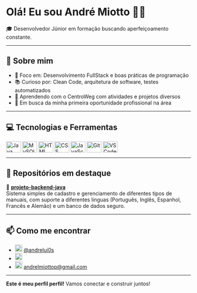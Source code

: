 # Olá! Eu sou André Miotto 👨‍💻

🎓 Desenvolvedor Júnior em formação buscando aperfeiçoamento constante.

---

## 🧠 Sobre mim

- 🎯 Foco em: Desenvolvimento FullStack e boas práticas de programação
- 📚 Curioso por: Clean Code, arquitetura de software, testes automatizados
- 🔧 Aprendendo com o CentroWeg com atividades e projetos diversos
- 💼 Em busca da minha primeira oportunidade profissional na área

---

## 💻 Tecnologias e Ferramentas

<div style="display: inline_block">
  <img align="center" alt="Java" height="30" width="40" src="https://cdn.jsdelivr.net/gh/devicons/devicon/icons/java/java-original.svg">
  <img align="center" alt="MySQL" height="30" width="40" src="https://cdn.jsdelivr.net/gh/devicons/devicon/icons/mysql/mysql-original.svg">
  <img align="center" alt="HTML" height="30" width="40" src="https://cdn.jsdelivr.net/gh/devicons/devicon/icons/html5/html5-original.svg">
  <img align="center" alt="CSS" height="30" width="40" src="https://cdn.jsdelivr.net/gh/devicons/devicon/icons/css3/css3-original.svg">
  <img align="center" alt="JavaScript" height="30" width="40" src="https://cdn.jsdelivr.net/gh/devicons/devicon/icons/javascript/javascript-original.svg">
  <img align="center" alt="Git" height="30" width="40" src="https://cdn.jsdelivr.net/gh/devicons/devicon/icons/git/git-original.svg">
  <img align="center" alt="VSCode" height="30" width="40" src="https://cdn.jsdelivr.net/gh/devicons/devicon/icons/vscode/vscode-original.svg">
</div>


---

## 📂 Repositórios em destaque

🔹 [**projeto-backend-java**](https://github.com/CaduBraga/WegOne)  
Sistema simples de cadastro e gerenciamento de diferentes tipos de manuais, com suporte a diferentes linguas (Português, Inglês, Espanhol, Francês e Alemão) e um banco de dados seguro.

---

## 📫 Como me encontrar

- <img src="https://cdn-icons-png.flaticon.com/512/2111/2111463.png" width="20"/> [@andrelui0s](https://www.instagram.com/andrelui0s)
- <img src="https://cdn.jsdelivr.net/gh/devicons/devicon/icons/linkedin/linkedin-original.svg" width="20"/> []()
- <img src="https://cdn-icons-png.flaticon.com/512/732/732200.png" width="20"/> [andrelmiottop@gmail.com](mailto:andrelmiottop@gmail.com)


---

**Este é meu perfil perfil!** 
Vamos conectar e construir juntos!

